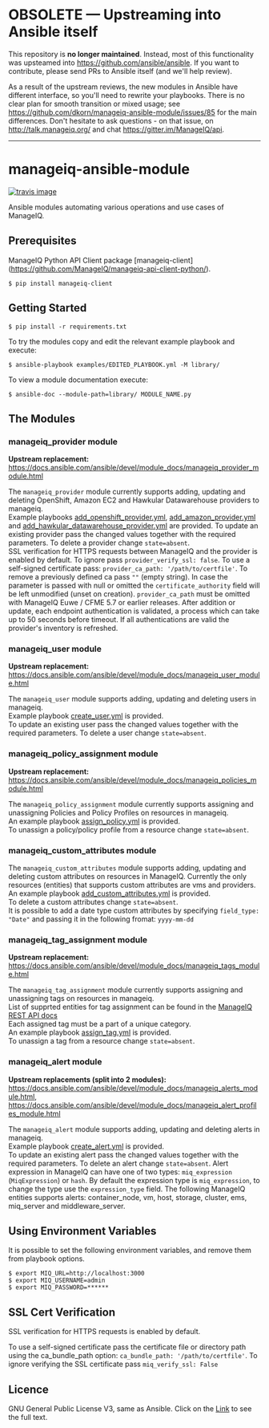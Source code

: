 # OBSOLETE — Upstreaming into Ansible itself

This repository is **no longer maintained**.
Instead, most of this functionality was upsteamed into <https://github.com/ansible/ansible>.
If you want to contribute, please send PRs to Ansible itself (and we'll help review).

As a result of the upstream reviews, the new modules in Ansible have different interface, so you'll need to rewrite your playbooks.
There is no clear plan for smooth transition or mixed usage; see https://github.com/dkorn/manageiq-ansible-module/issues/85 for the main differences.
Don't hesitate to ask questions - on that issue, on <http://talk.manageiq.org/> and chat <https://gitter.im/ManageIQ/api>.

----


# manageiq-ansible-module

[![travis image][]][travis status]

Ansible modules automating various operations and use cases of ManageIQ.

[travis image]: https://api.travis-ci.org/dkorn/manageiq-ansible-module.svg?branch=master
[travis status]: https://travis-ci.org/dkorn/manageiq-ansible-module/branches

## Prerequisites

ManageIQ Python API Client package [manageiq-client] (https://github.com/ManageIQ/manageiq-api-client-python/).

    $ pip install manageiq-client


## Getting Started

    $ pip install -r requirements.txt
    
To try the modules copy and edit the relevant example playbook and execute:

    $ ansible-playbook examples/EDITED_PLAYBOOK.yml -M library/

To view a module documentation execute:

    $ ansible-doc --module-path=library/ MODULE_NAME.py
   


## The Modules

### manageiq_provider module

**Upstream replacement:** https://docs.ansible.com/ansible/devel/module_docs/manageiq_provider_module.html

The `manageiq_provider` module currently supports adding, updating and deleting OpenShift, Amazon EC2 and Hawkular Datawarehouse providers to manageiq.  
Example playbooks [add_openshift_provider.yml](examples/add_openshift_provider.yml), [add_amazon_provider.yml](examples/add_amazon_provider.yml) and [add_hawkular_datawarehouse_provider.yml](examples/add_hawkular_datawarehouse_provider.yml) are provided.
To update an existing provider pass the changed values together with the required parameters. To delete a provider change `state=absent`.  
SSL verification for HTTPS requests between ManageIQ and the provider is enabled by default. To ignore pass `provider_verify_ssl: false`.
To use a self-signed certificate pass: `provider_ca_path: '/path/to/certfile'`. To remove a previously defined ca pass `""` (empty string). In case the parameter is passed with null or omitted the `certificate_authority` field will be left unmodified (unset on creation). `provider_ca_path` must be omitted with ManageIQ Euwe / CFME 5.7 or earlier releases.
After addition or update, each endpoint authentication is validated, a process which can take up to 50 seconds before timeout.
If all authentications are valid the provider's inventory is refreshed.

### manageiq_user module

**Upstream replacement:** https://docs.ansible.com/ansible/devel/module_docs/manageiq_user_module.html

The `manageiq_user` module supports adding, updating and deleting users in manageiq.  
Example playbook [create_user.yml](examples/create_user.yml) is provided.  
To update an existing user pass the changed values together with the required parameters. To delete a user change `state=absent`.

### manageiq_policy_assignment module

**Upstream replacement:** https://docs.ansible.com/ansible/devel/module_docs/manageiq_policies_module.html

The `manageiq_policy_assignment` module currently supports assigning and unassigning Policies and Policy Profiles on resources in manageiq.  
An example playbook [assign_policy.yml](examples/assign_policy.yml) is provided.  
To unassign a policy/policy profile from a resource change `state=absent`.

### manageiq_custom_attributes module

The `manageiq_custom_attributes` module supports adding, updating and deleting custom attributes on resources in ManageIQ.
Currently the only resources (entities) that supports custom attributes are vms and providers.  
An example playbook [add_custom_attributes.yml](examples/add_custom_attributes.yml) is provided.  
To delete a custom attributes change `state=absent`.  
It is possible to add a date type custom attributes by specifying `field_type: "Date"` and passing it in the following fromat:
`yyyy-mm-dd`

### manageiq_tag_assignment module

**Upstream replacement:** https://docs.ansible.com/ansible/devel/module_docs/manageiq_tags_module.html

The `manageiq_tag_assignment` module currently supports assigning and unassigning tags on resources in manageiq.  
List of supprted entities for tag assignment can be found in the [ManageIQ REST API docs](http://manageiq.org/docs/reference/latest/api/reference/tagging)  
Each assigned tag must be a part of a unique category.  
An example playbook [assign_tag.yml](examples/assign_tag.yml) is provided.  
To unassign a tag from a resource change `state=absent`.

### manageiq_alert module

**Upstream replacements (split into 2 modules):** https://docs.ansible.com/ansible/devel/module_docs/manageiq_alerts_module.html, https://docs.ansible.com/ansible/devel/module_docs/manageiq_alert_profiles_module.html

The `manageiq_alert` module supports adding, updating and deleting alerts in manageiq.  
Example playbook [create_alert.yml](examples/create_alert.yml) is provided.  
To update an existing alert pass the changed values together with the required parameters. To delete an alert change `state=absent`.
Alert expression in ManageIQ can have one of two types: `miq_expression` (`MiqExpression`) or `hash`. By default the expression type is `miq_expression`, to change the type use the `expression_type` field.
The following ManageIQ entities supports alerts: container_node, vm, host, storage, cluster, ems, miq_server and middleware_server.



## Using Environment Variables

It is possible to set the following environment variables, and remove them from playbook options.

    $ export MIQ_URL=http://localhost:3000
    $ export MIQ_USERNAME=admin
    $ export MIQ_PASSWORD=******
    


## SSL Cert Verification

SSL verification for HTTPS requests is enabled by default.

To use a self-signed certificate pass the certificate file or directory path using the ca_bundle_path option: `ca_bundle_path: '/path/to/certfile'`.
To ignore verifying the SSL certificate pass `miq_verify_ssl: False`
    


## Licence
GNU General Public License V3, same as Ansible.
Click on the [Link](COPYING) to see the full text.
